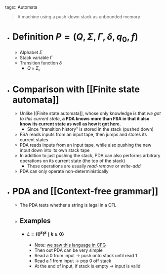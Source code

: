 tags:: Automata
> A machine using a push-down stack as unbounded memory

- # Definition $P = (Q, \Sigma, \Gamma, \delta, q_0, f)$
	- Alphabet $\Sigma$
	- Stack variable $\Gamma$
	- Transition function $\delta$
		- $Q \times \Sigma_{\epsilon}$
- # Comparison with [[Finite state automata]]
	- Unlike [[Finite state automata]], whose only knowledge is that *we got to this current state*, **a PDA knows more than FSA in that it also know its current state as well as how it got here**.
		- Since "transition history" is stored in the stack (pushed down)
	- FSA reads inputs from an input tape, then jumps and stores its current states
	- PDA reads inputs from an input tape, while also pushing the new input down into its own stack tape
	- In addition to just pushing the stack, PDA can also performs arbitrary operations on its current state (the top of the stack)
		- These operations are usually *read-remove* or *write-add*
	- PDA can only operate non-deterministically
- # PDA and [[Context-free grammar]]
	- The PDA tests whether a string is legal in a CFL
	- ## Examples
		- #### $L = \{0^k1^k \mid k \geq 0\}$
			- Note: [we saw this language in CFG](((65a18e03-1693-4786-8f40-949ecf0c8097)))
			- Then out PDA can be very simple
			- Read a $0$ from input -> push onto stack until read $1$
			- Read a $1$ from input -> pop $0$ off stack
			- At the end of input, if stack is empty -> input is valid